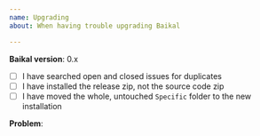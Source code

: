 ```yaml
---
name: Upgrading
about: When having trouble upgrading Baikal

---
```


**Baikal version**: 0.x

<!--
Please fill out the following checklist:
Replace the empty checkboxes [ ] below with checked ones [x].
-->

- [ ] I have searched open and closed issues for duplicates
- [ ] I have installed the release zip, not the source code zip
- [ ] I have moved the whole, untouched `Specific` folder to the new installation

**Problem**:
<!-- Please describe the problem you are facing -->
